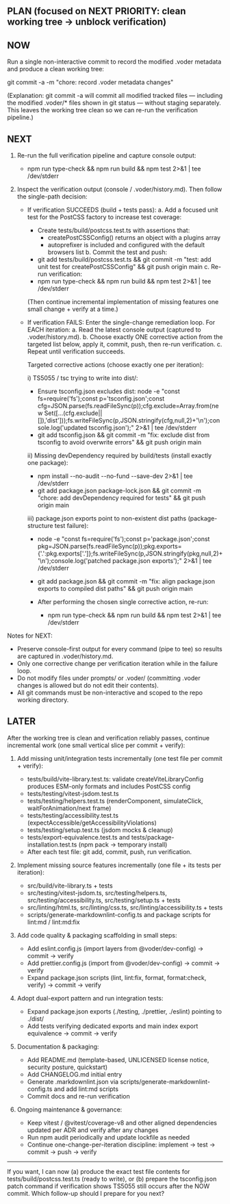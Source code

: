 ## PLAN (focused on NEXT PRIORITY: clean working tree → unblock verification)

## NOW
Run a single non-interactive commit to record the modified .voder metadata and produce a clean working tree:

git commit -a -m "chore: record .voder metadata changes"

(Explanation: git commit -a will commit all modified tracked files — including the modified .voder/* files shown in git status — without staging separately. This leaves the working tree clean so we can re-run the verification pipeline.)

## NEXT
1. Re-run the full verification pipeline and capture console output:
   - npm run type-check && npm run build && npm test 2>&1 | tee /dev/stderr

2. Inspect the verification output (console / .voder/history.md). Then follow the single-path decision:

   - If verification SUCCEEDS (build + tests pass):
     a. Add a focused unit test for the PostCSS factory to increase test coverage:
        - Create tests/build/postcss.test.ts with assertions that:
          - createPostCSSConfig() returns an object with a plugins array
          - autoprefixer is included and configured with the default browsers list
     b. Commit the test and push:
        - git add tests/build/postcss.test.ts && git commit -m "test: add unit test for createPostCSSConfig" && git push origin main
     c. Re-run verification:
        - npm run type-check && npm run build && npm test 2>&1 | tee /dev/stderr

     (Then continue incremental implementation of missing features one small change + verify at a time.)

   - If verification FAILS:
     Enter the single-change remediation loop. For EACH iteration:
     a. Read the latest console output (captured to .voder/history.md).
     b. Choose exactly ONE corrective action from the targeted list below, apply it, commit, push, then re-run verification.
     c. Repeat until verification succeeds.

     Targeted corrective actions (choose exactly one per iteration):

     i) TS5055 / tsc trying to write into dist/:
        - Ensure tsconfig.json excludes dist:
          node -e "const fs=require('fs');const p='tsconfig.json';const cfg=JSON.parse(fs.readFileSync(p));cfg.exclude=Array.from(new Set([...(cfg.exclude||[]),'dist']));fs.writeFileSync(p,JSON.stringify(cfg,null,2)+'\n');console.log('updated tsconfig.json');" 2>&1 | tee /dev/stderr
        - git add tsconfig.json && git commit -m "fix: exclude dist from tsconfig to avoid overwrite errors" && git push origin main

     ii) Missing devDependency required by build/tests (install exactly one package):
        - npm install --no-audit --no-fund --save-dev <package-name> 2>&1 | tee /dev/stderr
        - git add package.json package-lock.json && git commit -m "chore: add devDependency <package-name> required for tests" && git push origin main

     iii) package.json exports point to non-existent dist paths (package-structure test failure):
        - node -e "const fs=require('fs');const p='package.json';const pkg=JSON.parse(fs.readFileSync(p));pkg.exports={'.':pkg.exports['.']};fs.writeFileSync(p,JSON.stringify(pkg,null,2)+'\n');console.log('patched package.json exports');" 2>&1 | tee /dev/stderr
        - git add package.json && git commit -m "fix: align package.json exports to compiled dist paths" && git push origin main

     - After performing the chosen single corrective action, re-run:
       - npm run type-check && npm run build && npm test 2>&1 | tee /dev/stderr

Notes for NEXT:
- Preserve console-first output for every command (pipe to tee) so results are captured in .voder/history.md.
- Only one corrective change per verification iteration while in the failure loop.
- Do not modify files under prompts/ or .voder/ (committing .voder changes is allowed but do not edit their contents).
- All git commands must be non-interactive and scoped to the repo working directory.

## LATER
After the working tree is clean and verification reliably passes, continue incremental work (one small vertical slice per commit + verify):

1. Add missing unit/integration tests incrementally (one test file per commit + verify):
   - tests/build/vite-library.test.ts: validate createViteLibraryConfig produces ESM-only formats and includes PostCSS config
   - tests/testing/vitest-jsdom.test.ts
   - tests/testing/helpers.test.ts (renderComponent, simulateClick, waitForAnimation/next frame)
   - tests/testing/accessibility.test.ts (expectAccessible/getAccessibilityViolations)
   - tests/testing/setup.test.ts (jsdom mocks & cleanup)
   - tests/export-equivalence.test.ts and tests/package-installation.test.ts (npm pack → temporary install)
   - After each test file: git add, commit, push, run verification.

2. Implement missing source features incrementally (one file + its tests per iteration):
   - src/build/vite-library.ts + tests
   - src/testing/vitest-jsdom.ts, src/testing/helpers.ts, src/testing/accessibility.ts, src/testing/setup.ts + tests
   - src/linting/html.ts, src/linting/css.ts, src/linting/accessibility.ts + tests
   - scripts/generate-markdownlint-config.ts and package scripts for lint:md / lint:md:fix

3. Add code quality & packaging scaffolding in small steps:
   - Add eslint.config.js (import layers from @voder/dev-config) → commit → verify
   - Add prettier.config.js (import from @voder/dev-config) → commit → verify
   - Expand package.json scripts (lint, lint:fix, format, format:check, verify) → commit → verify

4. Adopt dual-export pattern and run integration tests:
   - Expand package.json exports (./testing, ./prettier, ./eslint) pointing to ./dist/
   - Add tests verifying dedicated exports and main index export equivalence → commit → verify

5. Documentation & packaging:
   - Add README.md (template-based, UNLICENSED license notice, security posture, quickstart)
   - Add CHANGELOG.md initial entry
   - Generate .markdownlint.json via scripts/generate-markdownlint-config.ts and add lint:md scripts
   - Commit docs and re-run verification

6. Ongoing maintenance & governance:
   - Keep vitest / @vitest/coverage-v8 and other aligned dependencies updated per ADR and verify after any changes
   - Run npm audit periodically and update lockfile as needed
   - Continue one-change-per-iteration discipline: implement → test → commit → push → verify

---

If you want, I can now (a) produce the exact test file contents for tests/build/postcss.test.ts (ready to write), or (b) prepare the tsconfig.json patch command if verification shows TS5055 still occurs after the NOW commit. Which follow-up should I prepare for you next?